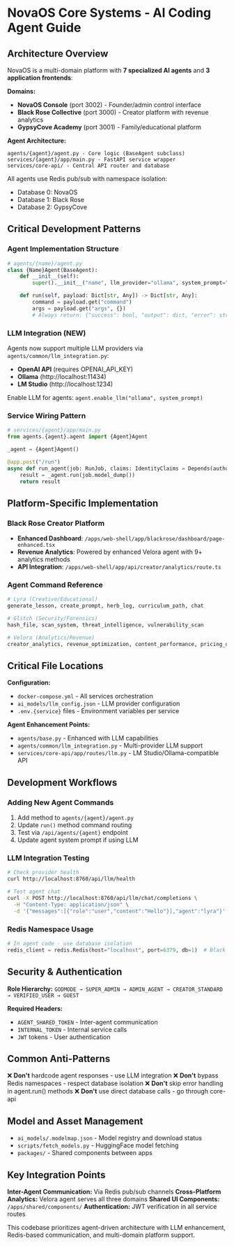 # NovaOS Core Systems - AI Coding Agent Guide

## Architecture Overview

NovaOS is a multi-domain platform with **7 specialized AI agents** and **3 application frontends**:

**Domains:**

- **NovaOS Console** (port 3002) - Founder/admin control interface
- **Black Rose Collective** (port 3000) - Creator platform with revenue analytics
- **GypsyCove Academy** (port 3001) - Family/educational platform

**Agent Architecture:**

```
agents/{agent}/agent.py - Core logic (BaseAgent subclass)
services/{agent}/app/main.py - FastAPI service wrapper
services/core-api/ - Central API router and database
```

All agents use Redis pub/sub with namespace isolation:

- Database 0: NovaOS
- Database 1: Black Rose
- Database 2: GypsyCove

## Critical Development Patterns

### Agent Implementation Structure

```python
# agents/{name}/agent.py
class {Name}Agent(BaseAgent):
    def __init__(self):
        super().__init__("name", llm_provider="ollama", system_prompt="...")

    def run(self, payload: Dict[str, Any]) -> Dict[str, Any]:
        command = payload.get("command")
        args = payload.get("args", {})
        # Always return: {"success": bool, "output": dict, "error": str|None}
```

### LLM Integration (NEW)

Agents now support multiple LLM providers via `agents/common/llm_integration.py`:

- **OpenAI API** (requires OPENAI_API_KEY)
- **Ollama** (http://localhost:11434)
- **LM Studio** (http://localhost:1234)

Enable LLM for agents: `agent.enable_llm("ollama", system_prompt)`

### Service Wiring Pattern

```python
# services/{agent}/app/main.py
from agents.{agent}.agent import {Agent}Agent

_agent = {Agent}Agent()

@app.post("/run")
async def run_agent(job: RunJob, claims: IdentityClaims = Depends(authorize_headers)):
    result = _agent.run(job.model_dump())
    return result
```

## Platform-Specific Implementation

### Black Rose Creator Platform

- **Enhanced Dashboard**: `/apps/web-shell/app/blackrose/dashboard/page-enhanced.tsx`
- **Revenue Analytics**: Powered by enhanced Velora agent with 9+ analytics methods
- **API Integration**: `/apps/web-shell/app/api/creator/analytics/route.ts`

### Agent Command Reference

```bash
# Lyra (Creative/Educational)
generate_lesson, create_prompt, herb_log, curriculum_path, chat

# Glitch (Security/Forensics)
hash_file, scan_system, threat_intelligence, vulnerability_scan

# Velora (Analytics/Revenue)
creator_analytics, revenue_optimization, content_performance, pricing_optimization
```

## Critical File Locations

**Configuration:**

- `docker-compose.yml` - All services orchestration
- `ai_models/llm_config.json` - LLM provider configuration
- `.env.{service}` files - Environment variables per service

**Agent Enhancement Points:**

- `agents/base.py` - Enhanced with LLM capabilities
- `agents/common/llm_integration.py` - Multi-provider LLM support
- `services/core-api/app/routes/llm.py` - LM Studio/Ollama-compatible API

## Development Workflows

### Adding New Agent Commands

1. Add method to `agents/{agent}/agent.py`
2. Update `run()` method command routing
3. Test via `/api/agents/{agent}` endpoint
4. Update agent system prompt if using LLM

### LLM Integration Testing

```bash
# Check provider health
curl http://localhost:8760/api/llm/health

# Test agent chat
curl -X POST http://localhost:8760/api/llm/chat/completions \
  -H "Content-Type: application/json" \
  -d '{"messages":[{"role":"user","content":"Hello"}],"agent":"lyra"}'
```

### Redis Namespace Usage

```python
# In agent code - use database isolation
redis_client = redis.Redis(host="localhost", port=6379, db=1)  # Black Rose
```

## Security & Authentication

**Role Hierarchy:** `GODMODE → SUPER_ADMIN → ADMIN_AGENT → CREATOR_STANDARD → VERIFIED_USER → GUEST`

**Required Headers:**

- `AGENT_SHARED_TOKEN` - Inter-agent communication
- `INTERNAL_TOKEN` - Internal service calls
- `JWT` tokens - User authentication

## Common Anti-Patterns

❌ **Don't** hardcode agent responses - use LLM integration
❌ **Don't** bypass Redis namespaces - respect database isolation
❌ **Don't** skip error handling in agent.run() methods
❌ **Don't** use direct database calls - go through core-api

## Model and Asset Management

- `ai_models/.modelmap.json` - Model registry and download status
- `scripts/fetch_models.py` - HuggingFace model fetching
- `packages/` - Shared components between apps

## Key Integration Points

**Inter-Agent Communication:** Via Redis pub/sub channels
**Cross-Platform Analytics:** Velora agent serves all three domains
**Shared UI Components:** `/apps/shared/components/`
**Authentication:** JWT verification in all service routes

This codebase prioritizes agent-driven architecture with LLM enhancement, Redis-based communication, and multi-domain platform support.
